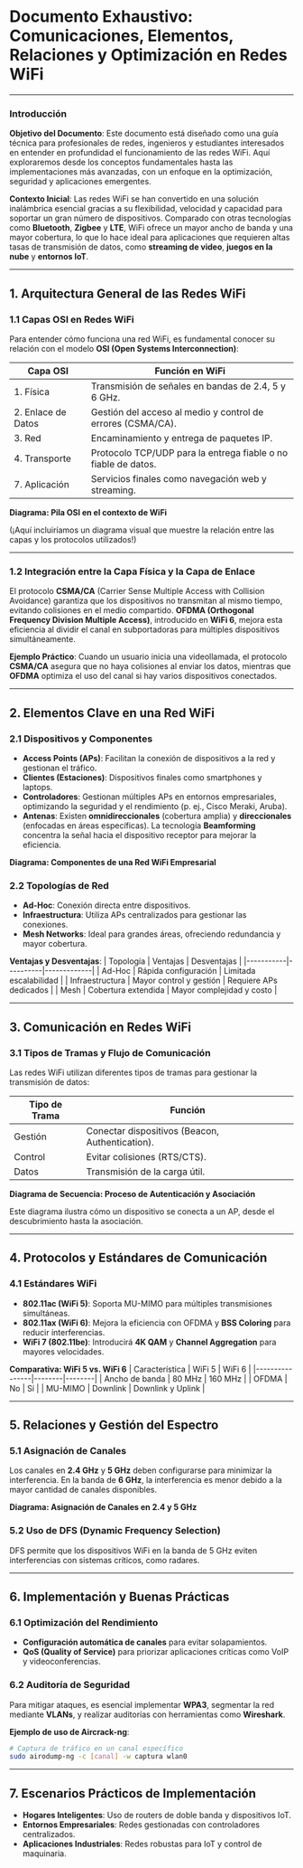 
# **Documento Exhaustivo: Comunicaciones, Elementos, Relaciones y Optimización en Redes WiFi**

---

### **Introducción**
**Objetivo del Documento**: Este documento está diseñado como una guía técnica para profesionales de redes, ingenieros y estudiantes interesados en entender en profundidad el funcionamiento de las redes WiFi. Aquí exploraremos desde los conceptos fundamentales hasta las implementaciones más avanzadas, con un enfoque en la optimización, seguridad y aplicaciones emergentes.

**Contexto Inicial**: Las redes WiFi se han convertido en una solución inalámbrica esencial gracias a su flexibilidad, velocidad y capacidad para soportar un gran número de dispositivos. Comparado con otras tecnologías como **Bluetooth**, **Zigbee** y **LTE**, WiFi ofrece un mayor ancho de banda y una mayor cobertura, lo que lo hace ideal para aplicaciones que requieren altas tasas de transmisión de datos, como **streaming de video**, **juegos en la nube** y **entornos IoT**.

---

## **1. Arquitectura General de las Redes WiFi**

### **1.1 Capas OSI en Redes WiFi**
Para entender cómo funciona una red WiFi, es fundamental conocer su relación con el modelo **OSI (Open Systems Interconnection)**:

| Capa OSI | Función en WiFi |
|----------|-----------------|
| 1. Física | Transmisión de señales en bandas de 2.4, 5 y 6 GHz. |
| 2. Enlace de Datos | Gestión del acceso al medio y control de errores (CSMA/CA). |
| 3. Red | Encaminamiento y entrega de paquetes IP. |
| 4. Transporte | Protocolo TCP/UDP para la entrega fiable o no fiable de datos. |
| 7. Aplicación | Servicios finales como navegación web y streaming. |

**Diagrama: Pila OSI en el contexto de WiFi**

(¡Aquí incluiríamos un diagrama visual que muestre la relación entre las capas y los protocolos utilizados!)

---

### **1.2 Integración entre la Capa Física y la Capa de Enlace**
El protocolo **CSMA/CA** (Carrier Sense Multiple Access with Collision Avoidance) garantiza que los dispositivos no transmitan al mismo tiempo, evitando colisiones en el medio compartido. **OFDMA (Orthogonal Frequency Division Multiple Access)**, introducido en **WiFi 6**, mejora esta eficiencia al dividir el canal en subportadoras para múltiples dispositivos simultáneamente.

**Ejemplo Práctico**: 
Cuando un usuario inicia una videollamada, el protocolo **CSMA/CA** asegura que no haya colisiones al enviar los datos, mientras que **OFDMA** optimiza el uso del canal si hay varios dispositivos conectados.

---

## **2. Elementos Clave en una Red WiFi**

### **2.1 Dispositivos y Componentes**
- **Access Points (APs)**: Facilitan la conexión de dispositivos a la red y gestionan el tráfico.
- **Clientes (Estaciones)**: Dispositivos finales como smartphones y laptops.
- **Controladores**: Gestionan múltiples APs en entornos empresariales, optimizando la seguridad y el rendimiento (p. ej., Cisco Meraki, Aruba).
- **Antenas**: Existen **omnidireccionales** (cobertura amplia) y **direccionales** (enfocadas en áreas específicas). La tecnología **Beamforming** concentra la señal hacia el dispositivo receptor para mejorar la eficiencia.

**Diagrama: Componentes de una Red WiFi Empresarial**

### **2.2 Topologías de Red**
- **Ad-Hoc**: Conexión directa entre dispositivos.
- **Infraestructura**: Utiliza APs centralizados para gestionar las conexiones.
- **Mesh Networks**: Ideal para grandes áreas, ofreciendo redundancia y mayor cobertura.

**Ventajas y Desventajas**:
| Topología | Ventajas | Desventajas |
|-----------|----------|-------------|
| Ad-Hoc    | Rápida configuración | Limitada escalabilidad |
| Infraestructura | Mayor control y gestión | Requiere APs dedicados |
| Mesh      | Cobertura extendida | Mayor complejidad y costo |

---

## **3. Comunicación en Redes WiFi**

### **3.1 Tipos de Tramas y Flujo de Comunicación**
Las redes WiFi utilizan diferentes tipos de tramas para gestionar la transmisión de datos:

| Tipo de Trama | Función |
|---------------|---------|
| Gestión       | Conectar dispositivos (Beacon, Authentication). |
| Control       | Evitar colisiones (RTS/CTS). |
| Datos         | Transmisión de la carga útil. |

**Diagrama de Secuencia: Proceso de Autenticación y Asociación**

Este diagrama ilustra cómo un dispositivo se conecta a un AP, desde el descubrimiento hasta la asociación.

---

## **4. Protocolos y Estándares de Comunicación**

### **4.1 Estándares WiFi**
- **802.11ac (WiFi 5)**: Soporta MU-MIMO para múltiples transmisiones simultáneas.
- **802.11ax (WiFi 6)**: Mejora la eficiencia con OFDMA y **BSS Coloring** para reducir interferencias.
- **WiFi 7 (802.11be)**: Introducirá **4K QAM** y **Channel Aggregation** para mayores velocidades.

**Comparativa: WiFi 5 vs. WiFi 6**
| Característica | WiFi 5 | WiFi 6 |
|----------------|--------|--------|
| Ancho de banda | 80 MHz | 160 MHz |
| OFDMA          | No     | Sí     |
| MU-MIMO        | Downlink | Downlink y Uplink |

---

## **5. Relaciones y Gestión del Espectro**

### **5.1 Asignación de Canales**
Los canales en **2.4 GHz** y **5 GHz** deben configurarse para minimizar la interferencia. En la banda de **6 GHz**, la interferencia es menor debido a la mayor cantidad de canales disponibles.

**Diagrama: Asignación de Canales en 2.4 y 5 GHz**

### **5.2 Uso de DFS (Dynamic Frequency Selection)**
DFS permite que los dispositivos WiFi en la banda de 5 GHz eviten interferencias con sistemas críticos, como radares.

---

## **6. Implementación y Buenas Prácticas**

### **6.1 Optimización del Rendimiento**
- **Configuración automática de canales** para evitar solapamientos.
- **QoS (Quality of Service)** para priorizar aplicaciones críticas como VoIP y videoconferencias.

### **6.2 Auditoría de Seguridad**
Para mitigar ataques, es esencial implementar **WPA3**, segmentar la red mediante **VLANs**, y realizar auditorías con herramientas como **Wireshark**.

**Ejemplo de uso de Aircrack-ng**:
```bash
# Captura de tráfico en un canal específico
sudo airodump-ng -c [canal] -w captura wlan0
```

---

## **7. Escenarios Prácticos de Implementación**
- **Hogares Inteligentes**: Uso de routers de doble banda y dispositivos IoT.
- **Entornos Empresariales**: Redes gestionadas con controladores centralizados.
- **Aplicaciones Industriales**: Redes robustas para IoT y control de maquinaria.
